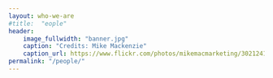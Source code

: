 ```yaml
---
layout: who-we-are 
#title:  "eople"
header:
    image_fullwidth: "banner.jpg"
    caption: "Credits: Mike Mackenzie"
    caption_url: https://www.flickr.com/photos/mikemacmarketing/30212411048
permalink: "/people/"
---
```

